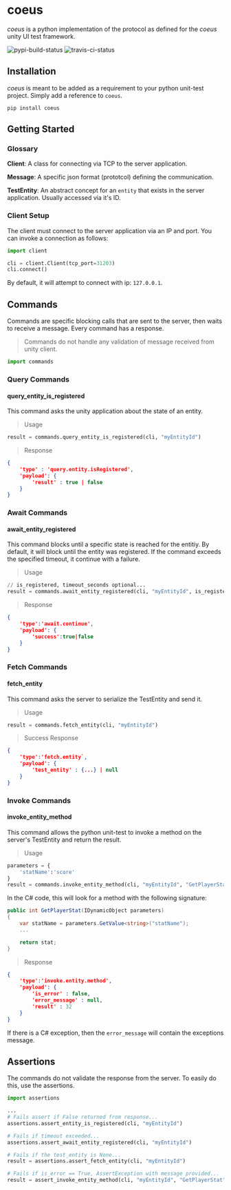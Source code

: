 # coeus
*coeus* is a python implementation of the protocol as defined for the *coeus* unity UI test framework.

![pypi-build-status](https://img.shields.io/pypi/v/coeus.svg)
![travis-ci-status](https://img.shields.io/travis/AgeOfLearning/coeus-python-framework.svg)

## Installation
*coeus* is meant to be added as a requirement to your python unit-test project. Simply add a reference to `coeus`.

`pip install coeus`

## Getting Started

### Glossary
**Client**: A class for connecting via TCP to the server application.

**Message**: A specific json format (prototcol) defining the communication.

**TestEntity**: An abstract concept for an `entity` that exists in the server application. Usually accessed via it's ID.

### Client Setup
The client must connect to the server application via an IP and port. You can invoke a connection as follows:

```python
import client

cli = client.Client(tcp_port=31203)
cli.connect()
```

By default, it will attempt to connect with ip: `127.0.0.1`. 

## Commands
Commands are specific blocking calls that are sent to the server, then waits to receive a message. Every command has a response. 

>Commands do not handle any validation of message received from unity client.

```python
import commands
```
### Query Commands

#### query_entity_is_registered
This command asks the unity application about the state of an entity. 

>Usage
```python
result = commands.query_entity_is_registered(cli, "myEntityId")
```

>Response
```json
{
    'type' : 'query.entity.isRegistered',
    'payload': {
        'result' : true | false
    }
}
```

### Await Commands

#### await_entity_registered
This command blocks until a specific state is reached for the entitiy. By default, it will block until the entity was registered. If the command exceeds the specified timeout, it continue with a failure.

>Usage
```python
// is_registered, timeout_seconds optional...
result = commands.await_entity_registered(cli, "myEntityId", is_registered=True, timeout_seconds=60)
```

>Response
```json
{
    'type':'await.continue',
    'payload': {
        'success':true|false
    }
}
```

### Fetch Commands

#### fetch_entity
This command asks the server to serialize the TestEntity and send it. 

>Usage
```python
result = commands.fetch_entity(cli, "myEntityId")
```

>Success Response
```json
{
    'type':'fetch.entity`,
    'payload': {
        'test_entity' : {...} | null
    }
}
```

### Invoke Commands

#### invoke_entity_method
This command allows the python unit-test to invoke a method on the server's TestEntity and return the result.

>Usage
```python
parameters = {
    'statName':'score'
}
result = commands.invoke_entity_method(cli, "myEntityId", "GetPlayerStat", parameters)
```

In the C# code, this will look for a method with the following signature:
```csharp
public int GetPlayerStat(IDynamicObject parameters)
{
    var statName = parameters.GetValue<string>("statName");
    ...

    return stat;
}
```

>Response
```json
{
    'type':'invoke.entity.method',
    'payload': {
        'is_error' : false,
        'error_message' : null,
        'result' : 32
    }
}
```
If there is a C# exception, then the `error_message` will contain the exceptions message.

## Assertions
The commands do not validate the response from the server. To easily do this, use the assertions.

```python
import assertions

...
# Fails assert if False returned from response...
assertions.assert_entity_is_registered(cli, "myEntityId")

# Fails if timeout exceeded...
assertions.assert_await_entity_registered(cli, "myEntityId")

# Fails if the test_entity is None...
result = assertions.assert_fetch_entity(cli, "myEntityId")

# Fails if is_error == True, AssertException with message provided...
result = assert_invoke_entity_method(cli, "myEntityId", "GetPlayerStat", ...)
```

